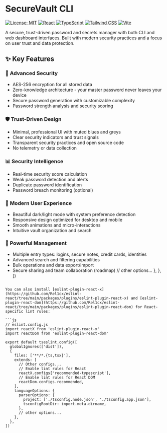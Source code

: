 # SecureVault CLI

[![License: MIT](https://img.shields.io/badge/License-MIT-yellow.svg)](https://opensource.org/licenses/MIT)
[![React](https://img.shields.io/badge/React-19.1.1-blue.svg)](https://reactjs.org/)
[![TypeScript](https://img.shields.io/badge/TypeScript-5.0.0-blue.svg)](https://www.typescriptlang.org/)
[![Tailwind CSS](https://img.shields.io/badge/Tailwind_CSS-4.0.0-38B2AC.svg)](https://tailwindcss.com/)
[![Vite](https://img.shields.io/badge/Vite-5.0.0-646CFF.svg)](https://vitejs.dev/)

A secure, trust-driven password and secrets manager with both CLI and web dashboard interfaces. Built with modern security practices and a focus on user trust and data protection.

## ✨ Key Features

### 🔐 **Advanced Security**
- AES-256 encryption for all stored data
- Zero-knowledge architecture - your master password never leaves your device
- Secure password generation with customizable complexity
- Password strength analysis and security scoring

### 🛡️ **Trust-Driven Design**
- Minimal, professional UI with muted blues and greys
- Clear security indicators and trust signals
- Transparent security practices and open source code
- No telemetry or data collection

### 📊 **Security Intelligence**
- Real-time security score calculation
- Weak password detection and alerts
- Duplicate password identification
- Password breach monitoring (optional)

### 🌙 **Modern User Experience**
- Beautiful dark/light mode with system preference detection
- Responsive design optimized for desktop and mobile
- Smooth animations and micro-interactions
- Intuitive vault organization and search

### 🔧 **Powerful Management**
- Multiple entry types: logins, secure notes, credit cards, identities
- Advanced search and filtering capabilities
- Bulk operations and data export/import
- Secure sharing and team collaboration (roadmap)
      // other options...
    },
  },
])
```

You can also install [eslint-plugin-react-x](https://github.com/Rel1cx/eslint-react/tree/main/packages/plugins/eslint-plugin-react-x) and [eslint-plugin-react-dom](https://github.com/Rel1cx/eslint-react/tree/main/packages/plugins/eslint-plugin-react-dom) for React-specific lint rules:

```js
// eslint.config.js
import reactX from 'eslint-plugin-react-x'
import reactDom from 'eslint-plugin-react-dom'

export default tseslint.config([
  globalIgnores(['dist']),
  {
    files: ['**/*.{ts,tsx}'],
    extends: [
      // Other configs...
      // Enable lint rules for React
      reactX.configs['recommended-typescript'],
      // Enable lint rules for React DOM
      reactDom.configs.recommended,
    ],
    languageOptions: {
      parserOptions: {
        project: ['./tsconfig.node.json', './tsconfig.app.json'],
        tsconfigRootDir: import.meta.dirname,
      },
      // other options...
    },
  },
])
```
